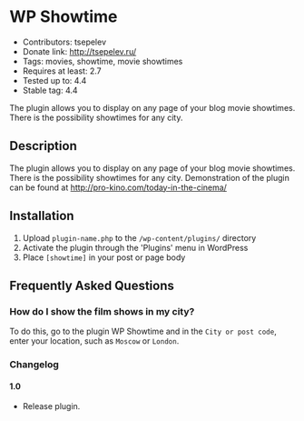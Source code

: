 # WP Showtime

* Contributors: tsepelev
* Donate link: http://tsepelev.ru/
* Tags: movies, showtime, movie showtimes
* Requires at least: 2.7
* Tested up to: 4.4
* Stable tag: 4.4

The plugin allows you to display on any page of your blog movie showtimes. There is the possibility showtimes for any city.

## Description
The plugin allows you to display on any page of your blog movie showtimes. There is the possibility showtimes for any city.
Demonstration of the plugin can be found at http://pro-kino.com/today-in-the-cinema/

## Installation

1. Upload `plugin-name.php` to the `/wp-content/plugins/` directory
1. Activate the plugin through the 'Plugins' menu in WordPress
1. Place `[showtime]` in your post or page body

## Frequently Asked Questions

### How do I show the film shows in my city?

To do this, go to the plugin WP Showtime and in the `City or post code`, enter your location, such as `Moscow` or `London`.

### Changelog

#### 1.0
* Release plugin.
